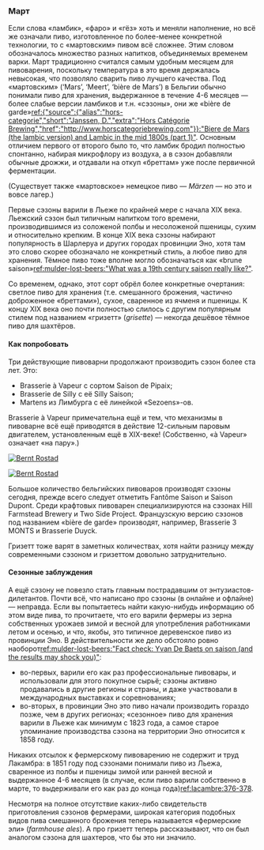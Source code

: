 ### Март

Если слова «ламбик», «фаро» и «гёз» хоть и меняли наполнение, но всё же означали пиво, изготовленное по более-менее конкретной технологии, то с «мартовским» пивом всё сложнее. Этим словом обозначалось множество разных напитков, объединяемых временем варки. Март традиционно считался самым удобным месяцем для пивоварения, поскольку температура в это время держалась невысокая, что позволяло сварить пиво лучшего качества. Под «мартовским» (‘Mars’, ‘Meert’, ‘bière de Mars’) в Бельгии обычно понимали пиво для хранения, выдержанное в течение 4-6 месяцев — более слабые версии ламбиков и т.н. «сэзоны», они же «bière de garde»[ref:{"source":{"alias":"hors-categorie","short":"Janssen, D.","extra":"Hors Catégorie Brewing","href":"http://www.horscategoriebrewing.com"}}:"Biere de Mars (the lambic version) and Lambic in the mid 1800s (part 1)"](http://www.horscategoriebrewing.com/2015/11/biere-de-mars-lambic-version-and-lambic.html). Основным отличием первого от второго было то, что ламбик бродил полностью спонтанно, набирая микрофлору из воздуха, а в сэзон добавляли обычные дрожжи, и отдавали на откуп «бреттам» уже после первичной ферментации.

(Существует также «мартовское» немецкое пиво — *Märzen* — но это и вовсе лагер.)

Первые сэзоны варили в Льеже по крайней мере с начала XIX века. Льежский сэзон был типичным напитком того времени, производившимся из соложеной полбы и несоложеной пшеницы, сухим и относительно крепким. В конце XIX века сэзоны набирают популярность в Шарлеруа и других городах провинции Эно, хотя там это слово скорее обозначало не конкретный стиль, а любое пиво для хранения. Тёмное пиво тоже вполне могло обозначаться как «brune saison»[ref:mulder-lost-beers:"What was a 19th century saison really like?"](https://lostbeers.com/what-was-a-19th-century-saison-really-like/).

Со временем, однако, этот сорт обрёл более конкретные очертания: светлое пиво для хранения (т.е. смешанного брожения, частично доброженное «бреттами»), сухое, сваренное из ячменя и пшеницы. К концу XIX века оно почти полностью слилось с другим популярным стилем под названием «гризетт» (*grisette*) — некогда дешёвое тёмное пиво для шахтёров.

#### Как попробовать

Три действующие пивоварни продолжают производить сэзон более ста лет. Это:

  * Brasserie à Vapeur с сортом Saison de Pipaix;
  * Brasserie de Silly с её Silly Saison;
  * Martens из Лимбурга с её линейкой «Sezoens»-ов.

Brasserie à Vapeur примечательна ещё и тем, что механизмы в пивоварне всё ещё приводятся в действие 12-сильным паровым двигателем, установленным ещё в XIX-веке! (Собственно, «à Vapeur» означает «на пару».)

[![Bernt Rostad](/img/brasserie-a-vapeur-steam-engine.jpg "Паровой двигатель XIX века, установленный в Brasserie à Vapeur")](https://www.flickr.com/photos/brostad/13146738774/in/photostream/)

[![Bernt Rostad](/img/brasserie-a-vapeur-mash-tun.jpg "Чан для затирания XIX века, установленный в Brasserie à Vapeur. Механика приводится в движение паровым двигателем.")](https://www.flickr.com/photos/brostad/13146740284/in/photostream/)

Большое количество бельгийских пивоваров производят сэзоны сегодня, прежде всего следует отметить Fantôme Saison и Saison Dupont. Среди крафтовых пивоварен специализируются на сэзонах Hill Farmstead Brewery и Two Side Project. Французскую версию сэзонов под названием «bière de garde» производят, например, Brasserie 3 MONTS и Brasserie Duyck.

Гризетт тоже варят в заметных количествах, хотя найти разницу между современными сэзоном и гризеттом довольно затруднительно.

#### Сезонные заблуждения

А ещё сэзону не повезло стать главным пострадавшим от энтузиастов-дилетантов. Почти всё, что написано про сэзоны (в онлайне и офлайне) — неправда. Если вы попытаетесь найти какую-нибудь информацию об этом виде пива, то прочитаете, что его варили фермеры из зерна собственных урожаев зимой и весной для употребления работниками летом и осенью, и что, якобы, это типичное деревенское пиво из провинции Эно. В действительности же дело обстояло ровно наоборот[ref:mulder-lost-beers:"Fact check: Yvan De Baets on saison (and the results may shock you)"](https://lostbeers.com/fact-check-yvan-de-baets-on-saison-and-the-results-may-shock-you/):
 
  * во-первых, варили его как раз профессиональные пивовары, и использовали для этого покупное сырьё; сэзоны активно продавались в другие регионы и страны, и даже участвовали в международных выставках и соревнованиях;
  * во-вторых, в провинции Эно это пиво начали производить гораздо позже, чем в других регионах; «сезонное» пиво для хранения варили в Льеже как минимум с 1823 года, а самое старое упоминание производства сэзона на территории Эно относится к 1858 году.

Никаких отсылок к фермерскому пивоварению не содержит и труд Лакамбра: в 1851 году под сэзонами понимали пиво из Льежа, сваренное из полбы и пшеницы зимой или ранней весной и выдержанное 4-6 месяцев (в случае, если пиво варили собственно в марте, то выдерживали его как раз до конца года)[ref:lacambre:376-378]().

Несмотря на полное отсутствие каких-либо свидетельств приготовления сэзонов фермерами, широкая категория подобных видов пива смешанного брожения теперь называется «фермерские эли» (*farmhouse ales*). А про гризетт теперь рассказывают, что он был аналогом сэзона для шахтеров, что бы это ни значило.

